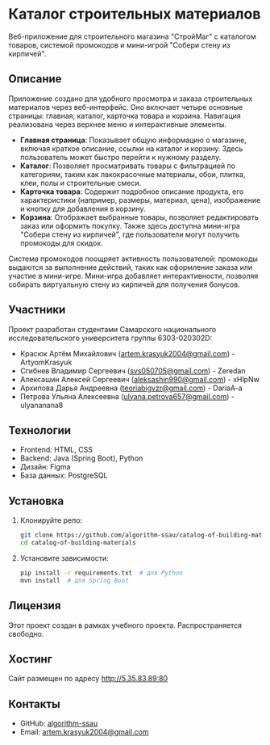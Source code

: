 # Каталог строительных материалов

Веб-приложение для строительного магазина "СтройМаг" с каталогом товаров, системой промокодов и мини-игрой "Собери стену из кирпичей".

## Описание
Приложение создано для удобного просмотра и заказа строительных материалов через веб-интерфейс. Оно включает четыре основные страницы: главная, каталог, карточка товара и корзина. Навигация реализована через верхнее меню и интерактивные элементы.

- **Главная страница**: Показывает общую информацию о магазине, включая краткое описание, ссылки на каталог и корзину. Здесь пользователь может быстро перейти к нужному разделу.
- **Каталог**: Позволяет просматривать товары с фильтрацией по категориям, таким как лакокрасочные материалы, обои, плитка, клеи, полы и строительные смеси.
- **Карточка товара**: Содержит подробное описание продукта, его характеристики (например, размеры, материал, цена), изображение и кнопку для добавления в корзину.
- **Корзина**: Отображает выбранные товары, позволяет редактировать заказ или оформить покупку. Также здесь доступна мини-игра "Собери стену из кирпичей", где пользователи могут получить промокоды для скидок.

Система промокодов поощряет активность пользователей: промокоды выдаются за выполнение действий, таких как оформление заказа или участие в мини-игре. Мини-игра добавляет интерактивности, позволяя собирать виртуальную стену из кирпичей для получения бонусов.

## Участники
Проект разработан студентами Самарского национального исследовательского университета группы 6303-020302D:
- Красюк Артём Михайлович (artem.krasyuk2004@gmail.com) - ArtyomKrasyuk
- Сгибнев Владимир Сергеевич (svs050705@gmail.com) - Zeredan
- Алексашин Алексей Сергеевич (aleksashin990@gmail.com) - xHlpNw
- Архипова Дарья Андреевна (teoriabigvzr@gmail.com) - DariaA-a
- Петрова Ульяна Алексеевна (ulyana.petrova657@gmail.com) - ulyananana8

## Технологии
- Frontend: HTML, CSS
- Backend: Java (Spring Boot), Python
- Дизайн: Figma
- База данных: PostgreSQL

## Установка
1. Клонируйте репо:
   ```bash
   git clone https://github.com/algorithm-ssau/catalog-of-building-materials.git
   cd catalog-of-building-materials
   ```
2. Установите зависимости:
   ```bash
   pip install -r requirements.txt  # для Python
   mvn install  # для Spring Boot
   ```


## Лицензия
Этот проект создан в рамках учебного проекта. Распространяется свободно.

## Хостинг

Сайт размещен по адресу http://5.35.83.89:80
## Контакты
- GitHub: [algorithm-ssau](https://github.com/algorithm-ssau)
- Email: artem.krasyuk2004@gmail.com